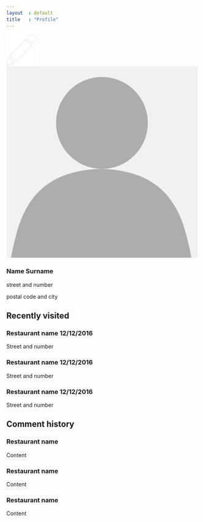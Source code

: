 ```yaml
---
layout  : default
title   : "Profile"
---
```

<div class="container cf">
    <div class="user-info cf">
        <div class="profile-pic">
            <a href="settings.html"><span class="icon"><img src="resources/images/icons/edit.png" alt="Edit button"></span></a>
            <img src="resources/images/profile-placeholder.jpg" alt="Profile picture" class="user-image">
        </div>
        <div class="user-text">
            <h3>Name Surname</h3>
            <p>street and number</p>
            <p>postal code and city</p>
        </div>
    </div>
    <div class="recent">
        <h2>Recently visited</h2>
        <div class="recently-visited-list">
            <div class="recently-visited-list-item">
                <h3 class="restaurant-name">Restaurant name <span class="time"><time datetime="2016-12-12">12/12/2016</time></span></h3>
                <p>Street and number</p>
            </div>
            <div class="recently-visited-list-item">
                <h3 class="restaurant-name">Restaurant name <span class="time"><time datetime="2016-12-12">12/12/2016</time></span></h3>
                <p>Street and number</p>
            </div>
            <div class="recently-visited-list-item">
                <h3 class="restaurant-name">Restaurant name <span class="time"><time datetime="2016-12-12">12/12/2016</time></span></h3>
                <p>Street and number</p>
            </div>
        </div>
    </div>
    <div class="comment-history">
        <h2>Comment history</h2>
        <div class="comment">
            <h3 class="restaurant-name">Restaurant name</h3>
            <p class="comment-text">Content</p>
        </div>
        <div class="comment">
            <h3 class="restaurant-name">Restaurant name</h3>
            <p class="comment-text">Content</p>
        </div>
        <div class="comment">
            <h3 class="restaurant-name">Restaurant name</h3>
            <p class="comment-text">Content</p>
        </div>
    </div>
</div>